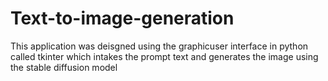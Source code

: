 # Text-to-image-generation
This application was deisgned using the graphicuser interface in python called tkinter which intakes the prompt text and generates the image using the stable diffusion model
